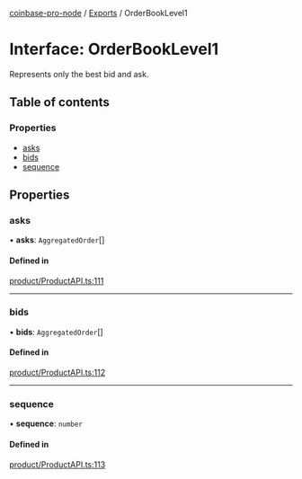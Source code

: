 [coinbase-pro-node](../README.md) / [Exports](../modules.md) / OrderBookLevel1

# Interface: OrderBookLevel1

Represents only the best bid and ask.

## Table of contents

### Properties

- [asks](OrderBookLevel1.md#asks)
- [bids](OrderBookLevel1.md#bids)
- [sequence](OrderBookLevel1.md#sequence)

## Properties

### asks

• **asks**: `AggregatedOrder`[]

#### Defined in

[product/ProductAPI.ts:111](https://github.com/bennycode/coinbase-pro-node/blob/208278f/src/product/ProductAPI.ts#L111)

---

### bids

• **bids**: `AggregatedOrder`[]

#### Defined in

[product/ProductAPI.ts:112](https://github.com/bennycode/coinbase-pro-node/blob/208278f/src/product/ProductAPI.ts#L112)

---

### sequence

• **sequence**: `number`

#### Defined in

[product/ProductAPI.ts:113](https://github.com/bennycode/coinbase-pro-node/blob/208278f/src/product/ProductAPI.ts#L113)

